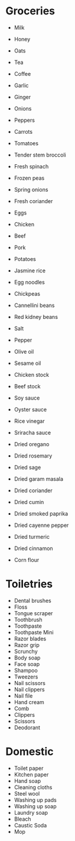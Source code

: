 # Groceries

- Milk
- Honey
- Oats
- Tea
- Coffee

- Garlic
- Ginger
- Onions
- Peppers
- Carrots
- Tomatoes
- Tender stem broccoli
- Fresh spinach
- Frozen peas
- Spring onions
- Fresh coriander

- Eggs
- Chicken
- Beef
- Pork

- Potatoes
- Jasmine rice
- Egg noodles
- Chickpeas
- Cannellini beans
- Red kidney beans

- Salt
- Pepper

- Olive oil
- Sesame oil
- Chicken stock
- Beef stock
- Soy sauce
- Oyster sauce
- Rice vinegar
- Sriracha sauce

- Dried oregano
- Dried rosemary
- Dried sage
- Dried garam masala
- Dried coriander
- Dried cumin
- Dried smoked paprika
- Dried cayenne pepper
- Dried turmeric
- Dried cinnamon
- Corn flour

# Toiletries

- Dental brushes
- Floss
- Tongue scraper
- Toothbrush
- Toothpaste
- Toothpaste Mini
- Razor blades
- Razor grip
- Scrunchy
- Body soap
- Face soap
- Shampoo
- Tweezers
- Nail scissors
- Nail clippers
- Nail file
- Hand cream
- Comb
- Clippers
- Scissors
- Deodorant

# Domestic

- Toilet paper
- Kitchen paper
- Hand soap
- Cleaning cloths
- Steel wool
- Washing up pads
- Washing up soap
- Laundry soap
- Bleach
- Caustic Soda
- Mop
